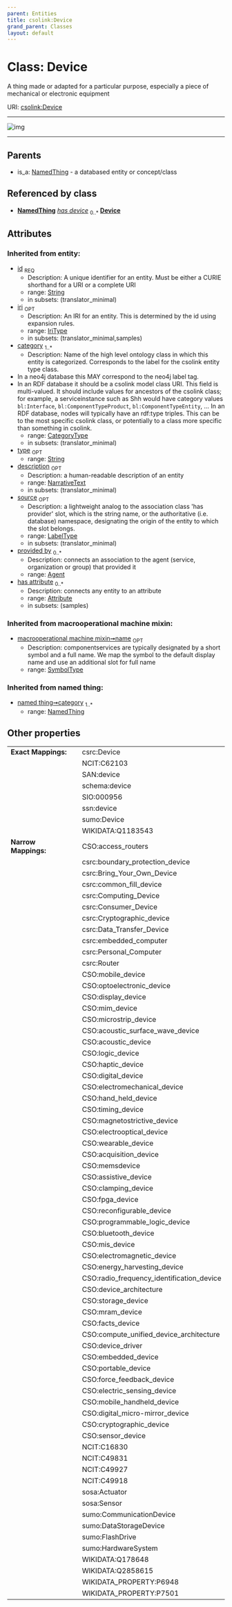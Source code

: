 ```yaml
---
parent: Entities
title: csolink:Device
grand_parent: Classes
layout: default
---
```


# Class: Device


A thing made or adapted for a particular purpose, especially a piece of mechanical or electronic equipment

URI: [csolink:Device](https://w3id.org/csolink/vocab/Device)


---

![img](http://yuml.me/diagram/nofunky;dir:TB/class/[NamedThing],[Repairing]-%20has%20device%200..%2A%3E[Device%7Cid(i):string;iri(i):iri_type%20%3F;type(i):string%20%3F;name(i):label_type%20%3F;description(i):narrative_text%20%3F;source(i):label_type%20%3F],[NamedThing]%5E-[Device],[Repairing],[Attribute],[Agent])

---


## Parents

 *  is_a: [NamedThing](NamedThing.md) - a databased entity or concept/class

## Referenced by class

 *  **[NamedThing](NamedThing.md)** *[has device](has_device.md)*  <sub>0..*</sub>  **[Device](Device.md)**

## Attributes


### Inherited from entity:

 * [id](id.md)  <sub>REQ</sub>
    * Description: A unique identifier for an entity. Must be either a CURIE shorthand for a URI or a complete URI
    * range: [String](types/String.md)
    * in subsets: (translator_minimal)
 * [iri](iri.md)  <sub>OPT</sub>
    * Description: An IRI for an entity. This is determined by the id using expansion rules.
    * range: [IriType](types/IriType.md)
    * in subsets: (translator_minimal,samples)
 * [category](category.md)  <sub>1..*</sub>
    * Description: Name of the high level ontology class in which this entity is categorized. Corresponds to the label for the csolink entity type class.
 * In a neo4j database this MAY correspond to the neo4j label tag.
 * In an RDF database it should be a csolink model class URI.
This field is multi-valued. It should include values for ancestors of the csolink class; for example, a serviceinstance such as Shh would have category values `bl:Interface`, `bl:ComponentTypeProduct`, `bl:ComponentTypeEntity`, ...
In an RDF database, nodes will typically have an rdf:type triples. This can be to the most specific csolink class, or potentially to a class more specific than something in csolink.
    * range: [CategoryType](types/CategoryType.md)
    * in subsets: (translator_minimal)
 * [type](type.md)  <sub>OPT</sub>
    * range: [String](types/String.md)
 * [description](description.md)  <sub>OPT</sub>
    * Description: a human-readable description of an entity
    * range: [NarrativeText](types/NarrativeText.md)
    * in subsets: (translator_minimal)
 * [source](source.md)  <sub>OPT</sub>
    * Description: a lightweight analog to the association class 'has provider' slot, which is the string name, or the authoritative (i.e. database) namespace, designating the origin of the entity to which the slot belongs.
    * range: [LabelType](types/LabelType.md)
    * in subsets: (translator_minimal)
 * [provided by](provided_by.md)  <sub>0..*</sub>
    * Description: connects an association to the agent (service, organization or group) that provided it
    * range: [Agent](Agent.md)
 * [has attribute](has_attribute.md)  <sub>0..*</sub>
    * Description: connects any entity to an attribute
    * range: [Attribute](Attribute.md)
    * in subsets: (samples)

### Inherited from macrooperational machine mixin:

 * [macrooperational machine mixin➞name](macrooperational_machine_mixin_name.md)  <sub>OPT</sub>
    * Description: componentservices are typically designated by a short symbol and a full name. We map the symbol to the default display name and use an additional slot for full name
    * range: [SymbolType](types/SymbolType.md)

### Inherited from named thing:

 * [named thing➞category](named_thing_category.md)  <sub>1..*</sub>
    * range: [NamedThing](NamedThing.md)

## Other properties

|  |  |  |
| --- | --- | --- |
| **Exact Mappings:** | | csrc:Device |
|  | | NCIT:C62103 |
|  | | SAN:device |
|  | | schema:device |
|  | | SIO:000956 |
|  | | ssn:device |
|  | | sumo:Device |
|  | | WIKIDATA:Q1183543 |
| **Narrow Mappings:** | | CSO:access_routers |
|  | | csrc:boundary_protection_device |
|  | | csrc:Bring_Your_Own_Device |
|  | | csrc:common_fill_device |
|  | | csrc:Computing_Device |
|  | | csrc:Consumer_Device |
|  | | csrc:Cryptographic_device |
|  | | csrc:Data_Transfer_Device |
|  | | csrc:embedded_computer |
|  | | csrc:Personal_Computer |
|  | | csrc:Router |
|  | | CSO:mobile_device |
|  | | CSO:optoelectronic_device |
|  | | CSO:display_device |
|  | | CSO:mim_device |
|  | | CSO:microstrip_device |
|  | | CSO:acoustic_surface_wave_device |
|  | | CSO:acoustic_device |
|  | | CSO:logic_device |
|  | | CSO:haptic_device |
|  | | CSO:digital_device |
|  | | CSO:electromechanical_device |
|  | | CSO:hand_held_device |
|  | | CSO:timing_device |
|  | | CSO:magnetostrictive_device |
|  | | CSO:electrooptical_device |
|  | | CSO:wearable_device |
|  | | CSO:acquisition_device |
|  | | CSO:memsdevice |
|  | | CSO:assistive_device |
|  | | CSO:clamping_device |
|  | | CSO:fpga_device |
|  | | CSO:reconfigurable_device |
|  | | CSO:programmable_logic_device |
|  | | CSO:bluetooth_device |
|  | | CSO:mis_device |
|  | | CSO:electromagnetic_device |
|  | | CSO:energy_harvesting_device |
|  | | CSO:radio_frequency_identification_device |
|  | | CSO:device_architecture |
|  | | CSO:storage_device |
|  | | CSO:mram_device |
|  | | CSO:facts_device |
|  | | CSO:compute_unified_device_architecture |
|  | | CSO:device_driver |
|  | | CSO:embedded_device |
|  | | CSO:portable_device |
|  | | CSO:force_feedback_device |
|  | | CSO:electric_sensing_device |
|  | | CSO:mobile_handheld_device |
|  | | CSO:digital_micro-mirror_device |
|  | | CSO:cryptographic_device |
|  | | CSO:sensor_device |
|  | | NCIT:C16830 |
|  | | NCIT:C49831 |
|  | | NCIT:C49927 |
|  | | NCIT:C49918 |
|  | | sosa:Actuator |
|  | | sosa:Sensor |
|  | | sumo:CommunicationDevice |
|  | | sumo:DataStorageDevice |
|  | | sumo:FlashDrive |
|  | | sumo:HardwareSystem |
|  | | WIKIDATA:Q178648 |
|  | | WIKIDATA:Q2858615 |
|  | | WIKIDATA_PROPERTY:P6948 |
|  | | WIKIDATA_PROPERTY:P7501 |

